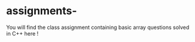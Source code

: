 # assignments-
You will find the class assignment containing basic array questions solved in C++ here !
